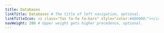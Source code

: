 ```yaml
---
title: Databases
linkTitle: Databases # The title of left navigation, optional.
linkTitleIcon: <i class="fas fa-fw fa-bars" style="color:#A80000;"></i> # The icon of the link title, optional.
navWeight: 200 # Upper weight gets higher precedence, optional.
---
```

